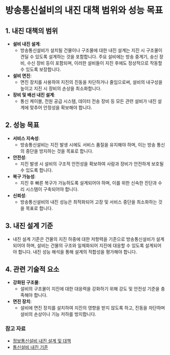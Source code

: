# 방송통신설비의 내진 대책 범위와 성능 목표

## 1. 내진 대책의 범위
- **설비 내진 설계**: 
  - 방송통신설비가 설치될 건물이나 구조물에 대한 내진 설계는 지진 시 구조물이 견딜 수 있도록 설계하는 것을 포함합니다. 주요 설비에는 방송 중계기, 송신 장비, 수신 장비 등이 포함되며, 이러한 설비들이 지진 후에도 정상적으로 작동할 수 있도록 보장합니다.
- **설비 면진**: 
  - 면진 장치를 사용하여 지진의 진동을 차단하거나 줄임으로써, 설비의 내구성을 높이고 지진 시 장비의 손상을 최소화합니다.
- **장비 및 배선 내진 설계**: 
  - 통신 케이블, 전원 공급 시스템, 데이터 전송 장비 등 모든 관련 설비가 내진 설계에 맞추어 안정성을 확보해야 합니다.

## 2. 성능 목표
- **서비스 지속성**: 
  - 방송통신설비는 지진 발생 시에도 서비스 품질을 유지해야 하며, 이는 방송 통신의 중단을 방지하는 것을 목표로 합니다.
- **안전성**: 
  - 지진 발생 시 설비의 구조적 안전성을 확보하여 사람과 장비가 안전하게 보호될 수 있도록 합니다.
- **복구 가능성**: 
  - 지진 후 빠른 복구가 가능하도록 설계되어야 하며, 이를 위한 신속한 진단과 수리 시스템이 구축되어야 합니다.
- **신뢰성**: 
  - 방송통신설비의 내진 성능은 최적화되어 고장 및 서비스 중단을 최소화하는 것을 목표로 합니다.

## 3. 내진 설계 기준
- 내진 설계 기준은 건물의 지진 하중에 대한 저항력을 기준으로 방송통신설비가 설계되어야 하며, 설비는 건물의 구조와 일체화되어 지진에 대응할 수 있도록 설계되어야 합니다. 내진 성능 해석을 통해 설계의 적합성을 평가해야 합니다.

## 4. 관련 기술적 요소
- **강화된 구조물**: 
  - 설비의 구조물이 지진에 대한 대응력을 강화하기 위해 강도 및 안전성 기준을 충족해야 합니다.
- **면진 장치**: 
  - 설비에 면진 장치를 설치하여 지진의 영향을 받지 않도록 하고, 진동을 차단하며 설비의 손상이나 기능 저하를 방지합니다.

### 참고 자료
- [정보통신설비 내진 설계 및 대책](https://example.com)
- [통신설비 내진 기준](https://example.com)
